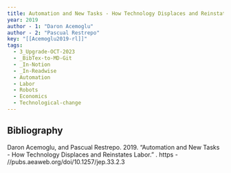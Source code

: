 ```yaml
---
title: Automation and New Tasks - How Technology Displaces and Reinstates Labor
year: 2019
author - 1: "Daron Acemoglu"
author - 2: "Pascual Restrepo"
key: "[[Acemoglu2019-rl]]"
tags:
  - 3_Upgrade-OCT-2023
  - _BibTex-to-MD-Git
  - _In-Notion
  - _In-Readwise
  - Automation
  - Labor
  - Robots
  - Economics
  - Technological-change
---
```


## Bibliography
Daron Acemoglu, and Pascual Restrepo. 2019. “Automation and New Tasks - How Technology Displaces and Reinstates Labor.” . https - //pubs.aeaweb.org/doi/10.1257/jep.33.2.3